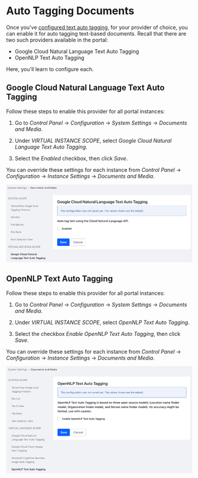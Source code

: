 # Auto Tagging Documents

Once you've 
[configured text auto tagging](liferay.com), 
for your provider of choice, you can enable it for auto tagging text-based 
documents. Recall that there are two such providers available in the portal: 

-   Google Cloud Natural Language Text Auto Tagging 
-   OpenNLP Text Auto Tagging 

Here, you'll learn to configure each. 

## Google Cloud Natural Language Text Auto Tagging

Follow these steps to enable this provider for all portal instances: 

1.  Go to *Control Panel* &rarr; *Configuration* &rarr; *System Settings* &rarr; 
    *Documents and Media*. 

2.  Under *VIRTUAL INSTANCE SCOPE*, select 
    *Google Cloud Natural Language Text Auto Tagging*. 

3.  Select the *Enabled* checkbox, then click *Save*.

You can override these settings for each instance from *Control Panel* &rarr; 
*Configuration* &rarr; *Instance Settings* &rarr; *Documents and Media*. 

![Figure 1: Enable Google Cloud Natural Language text auto tagging for Documents and Media.](../../../images/auto-tagging-docs-google.png)

## OpenNLP Text Auto Tagging

Follow these steps to enable this provider for all portal instances: 

1.  Go to *Control Panel* &rarr; *Configuration* &rarr; *System Settings* &rarr; 
    *Documents and Media*. 

2.  Under *VIRTUAL INSTANCE SCOPE*, select *OpenNLP Text Auto Tagging*. 

3.  Select the checkbox *Enable OpenNLP Text Auto Tagging*, then click *Save*. 

You can override these settings for each instance from *Control Panel* &rarr; 
*Configuration* &rarr; *Instance Settings* &rarr; *Documents and Media*. 

![Figure 1: Enable OpenNLP text auto tagging for Documents and Media.](../../../images/auto-tagging-docs-open-nlp.png)
